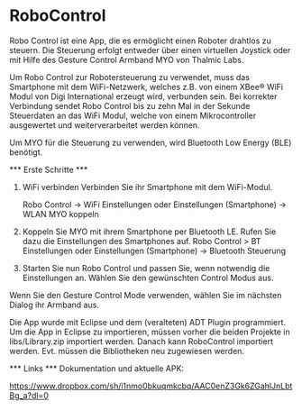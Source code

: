 # RoboControl
Robo Control ist eine App, die es ermöglicht einen Roboter drahtlos zu steuern. Die Steuerung erfolgt entweder über einen virtuellen Joystick oder mit Hilfe des Gesture Control Armband MYO von Thalmic Labs.
 
Um Robo Control zur Robotersteuerung zu verwendet, muss das Smartphone mit dem WiFi-Netzwerk, welches z.B. von einem XBee® WiFi Modul von Digi International erzeugt wird, verbunden sein.
Bei korrekter Verbindung sendet Robo Control bis zu zehn Mal in der Sekunde Steuerdaten an das WiFi Modul, welche von einem Mikrocontroller ausgewertet und weiterverarbeitet werden können.

Um MYO für die Steuerung zu verwenden, wird Bluetooth Low Energy (BLE) benötigt. 

*** Erste Schritte ***

1. WiFi verbinden
	Verbinden Sie ihr Smartphone mit dem WiFi-Modul.

	Robo Control -> WiFi Einstellungen
	oder
	Einstellungen (Smartphone) -> WLAN
	MYO koppeln

2. Koppeln Sie MYO mit ihrem Smartphone per Bluetooth LE. Rufen Sie dazu die Einstellungen des Smartphones auf.
	Robo Control > BT Einstellungen
	oder
	Einstellungen (Smartphone) -> Bluetooth
	Steuerung

3. Starten Sie nun Robo Control und passen Sie, wenn notwendig die Einstellungen an. Wählen Sie den gewünschten Control Modus aus.
	
Wenn Sie den Gesture Control Mode verwenden, wählen Sie im nächsten Dialog ihr Armband aus.

Die App wurde mit Eclipse und dem (veralteten) ADT Plugin programmiert. Um die App in Eclipse zu importieren, müssen vorher die beiden Projekte in libs/Library.zip importiert werden. Danach kann RoboControl importiert werden. Evt. müssen die Bibliotheken neu zugewiesen werden.

*** Links ***
Dokumentation und aktuelle APK:

https://www.dropbox.com/sh/i1nmo0bkuqmkcbq/AAC0enZ3Gk6ZGahlJnLbtBg_a?dl=0
